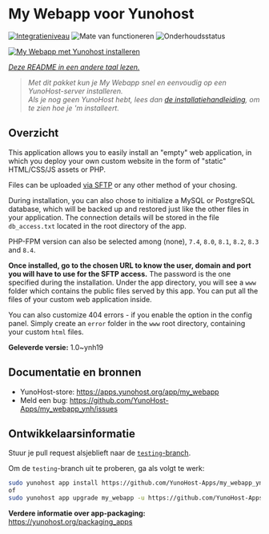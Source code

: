 <!--
NB: Deze README is automatisch gegenereerd door <https://github.com/YunoHost/apps/tree/master/tools/readme_generator>
Hij mag NIET handmatig aangepast worden.
-->

# My Webapp voor Yunohost

[![Integratieniveau](https://apps.yunohost.org/badge/integration/my_webapp)](https://ci-apps.yunohost.org/ci/apps/my_webapp/)
![Mate van functioneren](https://apps.yunohost.org/badge/state/my_webapp)
![Onderhoudsstatus](https://apps.yunohost.org/badge/maintained/my_webapp)

[![My Webapp met Yunohost installeren](https://install-app.yunohost.org/install-with-yunohost.svg)](https://install-app.yunohost.org/?app=my_webapp)

*[Deze README in een andere taal lezen.](./ALL_README.md)*

> *Met dit pakket kun je My Webapp snel en eenvoudig op een YunoHost-server installeren.*  
> *Als je nog geen YunoHost hebt, lees dan [de installatiehandleiding](https://yunohost.org/install), om te zien hoe je 'm installeert.*

## Overzicht

This application allows you to easily install an "empty" web application, in which you deploy your own custom website in the form of "static" HTML/CSS/JS assets or PHP.

Files can be uploaded [via SFTP](https://yunohost.org/en/filezilla) or any other method of your chosing.

During installation, you can also chose to initialize a MySQL or PostgreSQL database, which will be backed up and restored just like the other files in your application. The connection details will be stored in the file `db_access.txt` located in the root directory of the app.

PHP-FPM version can also be selected among (none), `7.4`, `8.0`, `8.1`, `8.2`, `8.3` and `8.4`.

**Once installed, go to the chosen URL to know the user, domain and port you will have to use for the SFTP access.** The password is the one specified during the installation. Under the app directory, you will see a `www` folder which contains the public files served by this app. You can put all the files of your custom web application inside.

You can also customize 404 errors - if you enable the option in the config panel. Simply create an `error` folder in the `www` root directory, containing your custom `html` files. 


**Geleverde versie:** 1.0~ynh19
## Documentatie en bronnen

- YunoHost-store: <https://apps.yunohost.org/app/my_webapp>
- Meld een bug: <https://github.com/YunoHost-Apps/my_webapp_ynh/issues>

## Ontwikkelaarsinformatie

Stuur je pull request alsjeblieft naar de [`testing`-branch](https://github.com/YunoHost-Apps/my_webapp_ynh/tree/testing).

Om de `testing`-branch uit te proberen, ga als volgt te werk:

```bash
sudo yunohost app install https://github.com/YunoHost-Apps/my_webapp_ynh/tree/testing --debug
of
sudo yunohost app upgrade my_webapp -u https://github.com/YunoHost-Apps/my_webapp_ynh/tree/testing --debug
```

**Verdere informatie over app-packaging:** <https://yunohost.org/packaging_apps>
